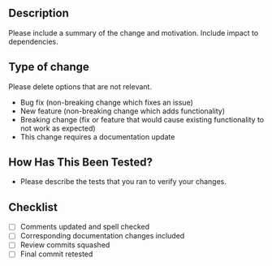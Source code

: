 ## Description

Please include a summary of the change and motivation. Include impact to dependencies.

## Type of change

Please delete options that are not relevant.

* Bug fix (non-breaking change which fixes an issue)
* New feature (non-breaking change which adds functionality)
* Breaking change (fix or feature that would cause existing functionality to not work as expected)
* This change requires a documentation update

## How Has This Been Tested?

* Please describe the tests that you ran to verify your changes.

## Checklist

* [ ] Comments updated and spell checked
* [ ] Corresponding documentation changes included
* [ ] Review commits squashed
* [ ] Final commit retested
